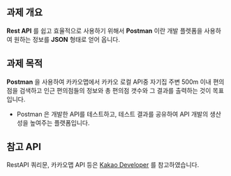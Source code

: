 ## 과제 개요

**Rest API** 를 쉽고 효율적으로 사용하기 위해서 **Postman** 이란 개발 플렛폼을 사용하여 원하는 정보를 **JSON** 형태로 얻어 옵니다.

## 과제 목적
**Postman** 을 사용하여 카카오맵에서 카카오 로컬 API중 자기집 주변 500m 이내 편의점을 검색하고 인근 편의점들의 정보와 총 편의점 갯수와 그 결과를 출력하는 것이 목표입니다.
- Postman 은 개발한 API를 테스트하고, 테스트 결과를 공유하여 API 개발의 생산성을 높여주는 플랫폼입니다.

## 참고 API

RestAPI 쿼리문, 카카오맵 API 등은 [Kakao Developer](https://developers.kakao.com/console/app) 를 참고하였습니다.
